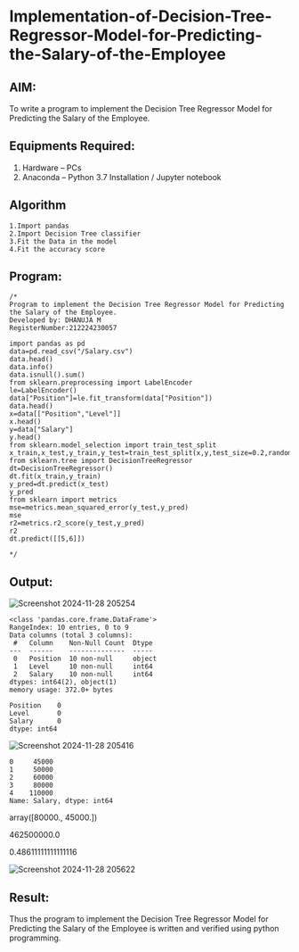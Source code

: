 # Implementation-of-Decision-Tree-Regressor-Model-for-Predicting-the-Salary-of-the-Employee

## AIM:
To write a program to implement the Decision Tree Regressor Model for Predicting the Salary of the Employee.

## Equipments Required:
1. Hardware – PCs
2. Anaconda – Python 3.7 Installation / Jupyter notebook

## Algorithm
```
1.Import pandas
2.Import Decision Tree classifier
3.Fit the Data in the model
4.Fit the accuracy score
```
## Program:
```
/*
Program to implement the Decision Tree Regressor Model for Predicting the Salary of the Employee.
Developed by: DHANUJA M
RegisterNumber:212224230057

import pandas as pd
data=pd.read_csv("/Salary.csv")
data.head()
data.info()
data.isnull().sum()
from sklearn.preprocessing import LabelEncoder
le=LabelEncoder()
data["Position"]=le.fit_transform(data["Position"])
data.head()
x=data[["Position","Level"]]
x.head()
y=data["Salary"]
y.head()
from sklearn.model_selection import train_test_split
x_train,x_test,y_train,y_test=train_test_split(x,y,test_size=0.2,random_state=2)
from sklearn.tree import DecisionTreeRegressor
dt=DecisionTreeRegressor()
dt.fit(x_train,y_train)
y_pred=dt.predict(x_test)
y_pred
from sklearn import metrics
mse=metrics.mean_squared_error(y_test,y_pred)
mse
r2=metrics.r2_score(y_test,y_pred)
r2
dt.predict([[5,6]])

*/
```

## Output:

![Screenshot 2024-11-28 205254](https://github.com/user-attachments/assets/5e4dbbe0-f8bf-4d64-9aec-59866bdb6769)
```
<class 'pandas.core.frame.DataFrame'>
RangeIndex: 10 entries, 0 to 9
Data columns (total 3 columns):
 #   Column    Non-Null Count  Dtype 
---  ------    --------------  ----- 
 0   Position  10 non-null     object
 1   Level     10 non-null     int64 
 2   Salary    10 non-null     int64 
dtypes: int64(2), object(1)
memory usage: 372.0+ bytes
```

```
Position    0
Level       0
Salary      0
dtype: int64
```
![Screenshot 2024-11-28 205416](https://github.com/user-attachments/assets/b110f165-4d93-44cd-b2f4-d0779fe7adbb)
```
0     45000
1     50000
2     60000
3     80000
4    110000
Name: Salary, dtype: int64
```
array([80000., 45000.])

462500000.0

0.48611111111111116

![Screenshot 2024-11-28 205622](https://github.com/user-attachments/assets/dc4e2d85-8008-4597-85ba-a11678d7095f)


## Result:
Thus the program to implement the Decision Tree Regressor Model for Predicting the Salary of the Employee is written and verified using python programming.
